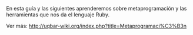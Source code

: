 En esta guía y las siguientes aprenderemos sobre metaprogramación y las herramientas que nos da el lenguaje Ruby.

Ver más: http://uqbar-wiki.org/index.php?title=Metaprogramaci%C3%B3n


